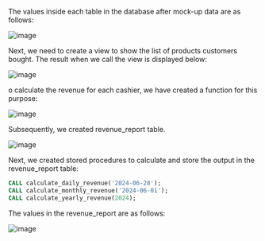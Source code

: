 The values inside each table in the database after mock-up data are as follows:

![image](/Assignment3/image/show-all.png)

Next, we need to create a view to show the list of products customers bought. The result when we call the view is displayed below:

![image](/Assignment3/image/product-list.png)

o calculate the revenue for each cashier, we have created a function for this purpose:

![image](/Assignment3/image/revenue.png)

Subsequently, we created revenue_report table.

![image](/Assignment3/image/table.png)

Next, we created stored procedures to calculate and store the output in the revenue_report table:
```sql
CALL calculate_daily_revenue('2024-06-28');
CALL calculate_monthly_revenue('2024-06-01');
CALL calculate_yearly_revenue(2024);
```
The values in the revenue_report are as follows:

![image](/Assignment3/image/revenue-report.png)

